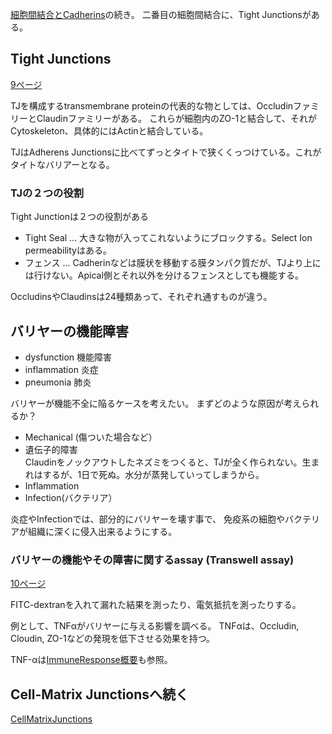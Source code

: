 [細胞間結合とCadherins](%E7%B4%B0%E8%83%9E%E9%96%93%E7%B5%90%E5%90%88%E3%81%A8Cadherins)の続き。
二番目の細胞間結合に、Tight Junctionsがある。

## Tight Junctions

[9ページ](https://karino2.github.io/ImageGallery/CellBiology706x3.html#lg=1&slide=8)

TJを構成するtransmembrane proteinの代表的な物としては、OccludinファミリーとClaudinファミリーがある。
これらが細胞内のZO-1と結合して、それがCytoskeleton、具体的にはActinと結合している。

TJはAdherens Junctionsに比べてずっとタイトで狭くくっつけている。これがタイトなバリアーとなる。

### TJの２つの役割

Tight Junctionは２つの役割がある

- Tight Seal ... 大きな物が入ってこれないようにブロックする。Select Ion permeabilityはある。
- フェンス ... Cadherinなどは膜状を移動する膜タンパク質だが、TJより上には行けない。Apical側とそれ以外を分けるフェンスとしても機能する。

OccludinsやClaudinsは24種類あって、それぞれ通すものが違う。

## バリヤーの機能障害

- dysfunction 機能障害
- inflammation 炎症
- pneumonia 肺炎

バリヤーが機能不全に陥るケースを考えたい。
まずどのような原因が考えられるか？

- Mechanical (傷ついた場合など）
- 遺伝子的障害  
Claudinをノックアウトしたネズミをつくると、TJが全く作られない。生まれはするが、1日で死ぬ。水分が蒸発していってしまうから。
- Inflammation
- Infection(バクテリア）

炎症やInfectionでは、部分的にバリヤーを壊す事で、
免疫系の細胞やバクテリアが組織に深くに侵入出来るようにする。

### バリヤーの機能やその障害に関するassay (Transwell assay)

[10ページ](https://karino2.github.io/ImageGallery/CellBiology706x3.html#lg=1&slide=9)

FITC-dextranを入れて漏れた結果を測ったり、電気抵抗を測ったりする。

例として、TNFαがバリヤーに与える影響を調べる。
TNFαは、Occludin, Cloudin, ZO-1などの発現を低下させる効果を持つ。

TNF-αは[ImmuneResponse概要](ImmuneResponse%E6%A6%82%E8%A6%81)も参照。

## Cell-Matrix Junctionsへ続く

[CellMatrixJunctions](CellMatrixJunctions)
